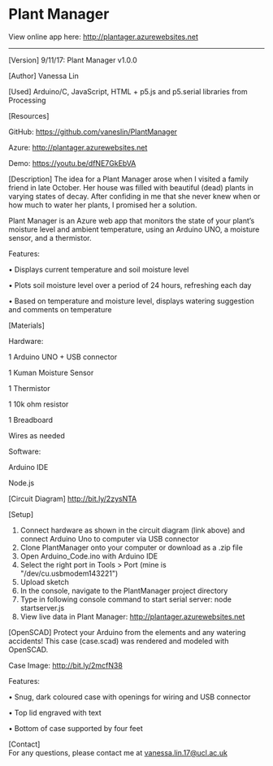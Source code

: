 # Plant Manager

View online app here: http://plantager.azurewebsites.net

---

[Version]    9/11/17:  Plant Manager v1.0.0

[Author]     Vanessa Lin 

[Used]       Arduino/C, JavaScript, HTML + p5.js and p5.serial libraries from Processing


[Resources] 

GitHub: https://github.com/vaneslin/PlantManager 

Azure: http://plantager.azurewebsites.net 

Demo: https://youtu.be/dfNE7GkEbVA 
 
 
[Description] 
The idea for a Plant Manager arose when I visited a family friend in late October. Her house was filled with beautiful (dead) plants in varying states of decay. After confiding in me that she never knew when or how much to water her plants, I promised her a solution. 

Plant Manager is an Azure web app that monitors the state of your plant’s moisture level and ambient temperature, using an Arduino UNO, a moisture sensor, and a thermistor. 

Features:  

•	Displays current temperature and soil moisture level 

•	Plots soil moisture level over a period of 24 hours, refreshing each day 

•	Based on temperature and moisture level, displays watering suggestion and comments on temperature 


[Materials] 

Hardware:

1 Arduino UNO + USB connector 

1 Kuman Moisture Sensor 

1 Thermistor 

1 10k ohm resistor 

1 Breadboard 

Wires as needed 


Software:

Arduino IDE  

Node.js 


[Circuit Diagram]
http://bit.ly/2zysNTA


[Setup]
1.	Connect hardware as shown in the circuit diagram (link above) and connect Arduino Uno to computer via USB connector
2.	Clone PlantManager onto your computer or download as a .zip file
3.	Open Arduino_Code.ino with Arduino IDE
4.	Select the right port in Tools > Port (mine is "/dev/cu.usbmodem143221")
5.	Upload sketch
6.	In the console, navigate to the PlantManager project directory
7.	Type in following console command to start serial server:  node startserver.js
8.	View live data in Plant Manager:  http://plantager.azurewebsites.net

[OpenSCAD]
Protect your Arduino from the elements and any watering accidents! This case (case.scad) was rendered and modeled with OpenSCAD.

Case Image: http://bit.ly/2mcfN38

Features:

•	Snug, dark coloured case with openings for wiring and USB connector

•	Top lid engraved with text

•	Bottom of case supported by four feet

[Contact]    
For any questions, please contact me at vanessa.lin.17@ucl.ac.uk





